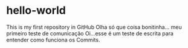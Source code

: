 # hello-world
This is my first repository in GitHub
Olha só que coisa bonitinha... meu primeiro teste de comunicação
Oi...esse é um teste de escrita para entender como funciona os Commits.

